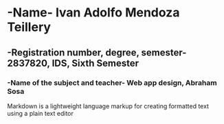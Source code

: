 # -Name- Ivan Adolfo Mendoza Teillery
## -Registration number, degree, semester- 2837820, IDS, Sixth Semester
### -Name of the subject and teacher- Web app design, Abraham Sosa
Markdown is a lightweight language markup for creating formatted text using a plain text editor

